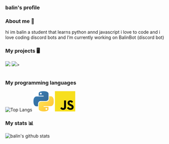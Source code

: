 ### balin's profile

### About me 👋
hi im balin a student that learns python annd javascript
i love to code and i love coding discord bots
and I’m currently working on BalinBot (discord bot)


### My projects 🖥️
<a href="https://github.com/balindev/discord-js-base"><img src="https://github-readme-stats.vercel.app/api/pin/?username=balindev&repo=discord-js-base&show_owner=true&theme=dark&hide_border=true"></a>
<a href="https://github.com/balindev/discord-py-base"><img src="https://github-readme-stats.vercel.app/api/pin/?username=balindev&repo=discord-py-base&show_owner=true&theme=dark&hide_border=true"></a>>
<br>
<br>




### My programming languages

![Top Langs](https://github-readme-stats.vercel.app/api/top-langs/?username=balindev&layout=compact&theme=dark) ![python](https://raw.githubusercontent.com/balindev/balindev/main/1200px-Python-logo-notext.svg.png)
![javascript](https://raw.githubusercontent.com/balindev/balindev/main/1200px-Unofficial_JavaScript_logo_2.svg.png)







### My stats 📊
![balin's github stats](https://github-readme-stats.vercel.app/api?username=balindev&show_icons=true&theme=dark)


